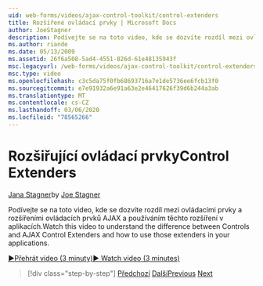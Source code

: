 ```yaml
---
uid: web-forms/videos/ajax-control-toolkit/control-extenders
title: Rozšířené ovládací prvky | Microsoft Docs
author: JoeStagner
description: Podívejte se na toto video, kde se dozvíte rozdíl mezi ovládacími prvky a rozšířeními ovládacích prvků AJAX a používáním těchto rozšíření v aplikacích.
ms.author: riande
ms.date: 05/13/2009
ms.assetid: 26f6a508-5ad4-4551-826d-61e48135943f
msc.legacyurl: /web-forms/videos/ajax-control-toolkit/control-extenders
msc.type: video
ms.openlocfilehash: c3c5da75f0fb68693716a7e1de5736ee6fcb13f0
ms.sourcegitcommit: e7e91932a6e91a63e2e46417626f39d6b244a3ab
ms.translationtype: MT
ms.contentlocale: cs-CZ
ms.lasthandoff: 03/06/2020
ms.locfileid: "78565266"
---
```

# <a name="control-extenders"></a><span data-ttu-id="3a6b3-103">Rozšiřující ovládací prvky</span><span class="sxs-lookup"><span data-stu-id="3a6b3-103">Control Extenders</span></span>

<span data-ttu-id="3a6b3-104">[Jana Stagner](https://github.com/JoeStagner)</span><span class="sxs-lookup"><span data-stu-id="3a6b3-104">by [Joe Stagner](https://github.com/JoeStagner)</span></span>

<span data-ttu-id="3a6b3-105">Podívejte se na toto video, kde se dozvíte rozdíl mezi ovládacími prvky a rozšířeními ovládacích prvků AJAX a používáním těchto rozšíření v aplikacích.</span><span class="sxs-lookup"><span data-stu-id="3a6b3-105">Watch this video to understand the difference between Controls and AJAX Control Extenders and how to use those extenders in your applications.</span></span>

[<span data-ttu-id="3a6b3-106">&#9654;Přehrát video (3 minuty)</span><span class="sxs-lookup"><span data-stu-id="3a6b3-106">&#9654; Watch video (3 minutes)</span></span>](https://channel9.msdn.com/Blogs/ASP-NET-Site-Videos/control-extenders)

> [!div class="step-by-step"]
> <span data-ttu-id="3a6b3-107">[Předchozí](utilize-the-ajax-rating-control-in-the-aspnet-toolkit.md)
> [Další](color-picker.md)</span><span class="sxs-lookup"><span data-stu-id="3a6b3-107">[Previous](utilize-the-ajax-rating-control-in-the-aspnet-toolkit.md)
[Next](color-picker.md)</span></span>
